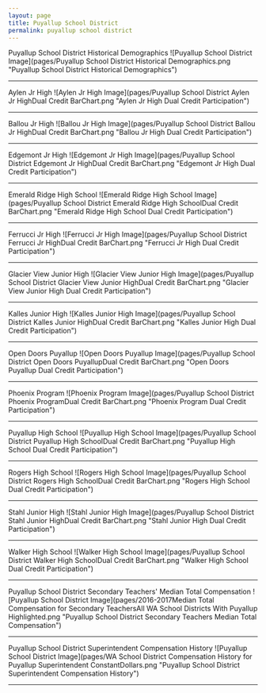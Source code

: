 ```yaml
---
layout: page
title: Puyallup School District
permalink: puyallup school district
---
```



Puyallup School District Historical Demographics
![Puyallup School District Image](pages/Puyallup School District Historical Demographics.png "Puyallup School District Historical Demographics")

___

Aylen Jr High
![Aylen Jr High Image](pages/Puyallup School District Aylen Jr HighDual Credit BarChart.png "Aylen Jr High Dual Credit Participation")

___

Ballou Jr High
![Ballou Jr High Image](pages/Puyallup School District Ballou Jr HighDual Credit BarChart.png "Ballou Jr High Dual Credit Participation")

___

Edgemont Jr High
![Edgemont Jr High Image](pages/Puyallup School District Edgemont Jr HighDual Credit BarChart.png "Edgemont Jr High Dual Credit Participation")

___

Emerald Ridge High School
![Emerald Ridge High School Image](pages/Puyallup School District Emerald Ridge High SchoolDual Credit BarChart.png "Emerald Ridge High School Dual Credit Participation")

___

Ferrucci Jr High
![Ferrucci Jr High Image](pages/Puyallup School District Ferrucci Jr HighDual Credit BarChart.png "Ferrucci Jr High Dual Credit Participation")

___

Glacier View Junior High
![Glacier View Junior High Image](pages/Puyallup School District Glacier View Junior HighDual Credit BarChart.png "Glacier View Junior High Dual Credit Participation")

___

Kalles Junior High
![Kalles Junior High Image](pages/Puyallup School District Kalles Junior HighDual Credit BarChart.png "Kalles Junior High Dual Credit Participation")

___

Open Doors Puyallup
![Open Doors Puyallup Image](pages/Puyallup School District Open Doors PuyallupDual Credit BarChart.png "Open Doors Puyallup Dual Credit Participation")

___

Phoenix Program
![Phoenix Program Image](pages/Puyallup School District Phoenix ProgramDual Credit BarChart.png "Phoenix Program Dual Credit Participation")

___

Puyallup High School
![Puyallup High School Image](pages/Puyallup School District Puyallup High SchoolDual Credit BarChart.png "Puyallup High School Dual Credit Participation")

___

Rogers High School
![Rogers High School Image](pages/Puyallup School District Rogers High SchoolDual Credit BarChart.png "Rogers High School Dual Credit Participation")

___

Stahl Junior High
![Stahl Junior High Image](pages/Puyallup School District Stahl Junior HighDual Credit BarChart.png "Stahl Junior High Dual Credit Participation")

___

Walker High School
![Walker High School Image](pages/Puyallup School District Walker High SchoolDual Credit BarChart.png "Walker High School Dual Credit Participation")

___

Puyallup School District Secondary Teachers' Median Total Compensation
![Puyallup School District Image](pages/2016-2017Median Total Compensation for Secondary TeachersAll WA School Districts With Puyallup Highlighted.png "Puyallup School District Secondary Teachers Median Total Compensation")

___

Puyallup School District Superintendent Compensation History
![Puyallup School District Image](pages/WA School District Compensation History for Puyallup Superintendent ConstantDollars.png "Puyallup School District Superintendent Compensation History")

___

